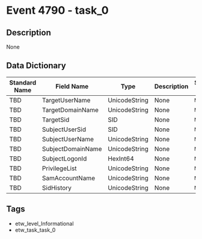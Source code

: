 # Event 4790 - task_0

## Description
None

## Data Dictionary
|Standard Name|Field Name|Type|Description|Sample Value|
|---|---|---|---|---|
|TBD|TargetUserName|UnicodeString|None|`None`|
|TBD|TargetDomainName|UnicodeString|None|`None`|
|TBD|TargetSid|SID|None|`None`|
|TBD|SubjectUserSid|SID|None|`None`|
|TBD|SubjectUserName|UnicodeString|None|`None`|
|TBD|SubjectDomainName|UnicodeString|None|`None`|
|TBD|SubjectLogonId|HexInt64|None|`None`|
|TBD|PrivilegeList|UnicodeString|None|`None`|
|TBD|SamAccountName|UnicodeString|None|`None`|
|TBD|SidHistory|UnicodeString|None|`None`|

## Tags
* etw_level_Informational
* etw_task_task_0